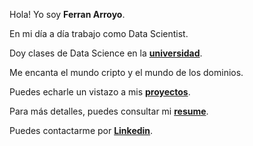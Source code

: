 ---
---

Hola! Yo soy **Ferran Arroyo**.

En mi día a día trabajo como Data Scientist.

Doy clases de Data Science en la **[universidad]**.

Me encanta el mundo cripto y el mundo de los dominios.

Puedes echarle un vistazo a mis **[proyectos]**.

Para más detalles, puedes consultar mi **[resume]**.

Puedes contactarme por **[Linkedin]**.



[proyectos]: /proyectos
[resume]: https://demo.nurlan.co/hugo-vitae/
[Linkedin]: https://es.linkedin.com/in/actuariodatascientist
[universidad]: https://www.il3.ub.edu/master-big-data-science
